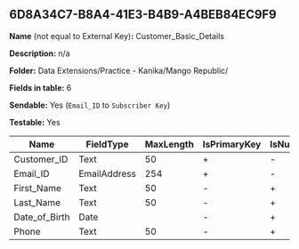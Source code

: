 ## 6D8A34C7-B8A4-41E3-B4B9-A4BEB84EC9F9

**Name** (not equal to External Key)**:** Customer_Basic_Details

**Description:** n/a

**Folder:** Data Extensions/Practice - Kanika/Mango Republic/

**Fields in table:** 6

**Sendable:** Yes (`Email_ID` to `Subscriber Key`)

**Testable:** Yes

| Name | FieldType | MaxLength | IsPrimaryKey | IsNullable | DefaultValue |
| --- | --- | --- | --- | --- | --- |
| Customer_ID | Text | 50 | + | - |  |
| Email_ID | EmailAddress | 254 | + | - |  |
| First_Name | Text | 50 | - | + | John |
| Last_Name | Text | 50 | - | + | Smith |
| Date_of_Birth | Date |  | - | + |  |
| Phone | Text | 50 | - | + |  |
